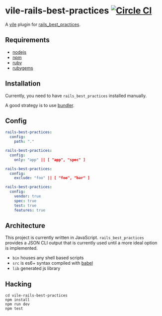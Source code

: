 # vile-rails-best-practices [![Circle CI](https://circleci.com/gh/brentlintner/vile-rails-best-practices.svg?style=svg&circle-token=fd1583c63da595c1c2dc380fe0118229c2f521ba)](https://circleci.com/gh/brentlintner/vile-rails-best-practices)

A [vile](http://github.com/brentlintner/vile)
plugin for [rails_best_practices](http://rails-bestpractices.com).

## Requirements

- [nodejs](http://nodejs.org)
- [npm](http://npmjs.org)
- [ruby](http://ruby-lang.org)
- [rubygems](http://rubygems.org)

## Installation

Currently, you need to have `rails_best_practices` installed manually.

A good strategy is to use [bundler](http://bundler.io).

## Config

```yml
rails-best-practices:
  config:
    path: "."
```

```yml
rails-best-practices:
  config:
    only: "app" || [ "app", "spec" ]
```

```yml
rails-best-practices:
  config:
    exclude: "foo" || [ "foo", "bar" ]
```

```yml
rails-best-practices:
  config:
    vendor: true
    spec: true
    test: true
    features: true
```

## Architecture

This project is currently written in JavaScript. `rails_best_practices` provides
a JSON CLI output that is currently used until a more ideal option is implemented.

- `bin` houses any shell based scripts
- `src` is es6+ syntax compiled with [babel](https://babeljs.io)
- `lib` generated js library

## Hacking

    cd vile-rails-best-practices
    npm install
    npm run dev
    npm test
